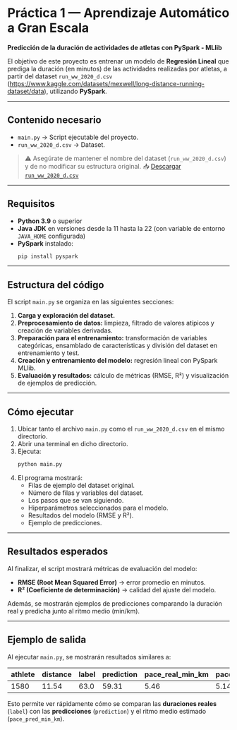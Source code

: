 # Práctica 1 — Aprendizaje Automático a Gran Escala

**Predicción de la duración de actividades de atletas con PySpark - MLlib**

El objetivo de este proyecto es entrenar un modelo de **Regresión Lineal** que prediga la duración (en minutos) de las actividades realizadas por atletas, a partir del dataset `run_ww_2020_d.csv` (https://www.kaggle.com/datasets/mexwell/long-distance-running-dataset/data), utilizando **PySpark**.

---

## Contenido necesario
- `main.py` → Script ejecutable del proyecto.  
- `run_ww_2020_d.csv` → Dataset.  
> ⚠️ Asegúrate de mantener el nombre del dataset (`run_ww_2020_d.csv`) y de no modificar su estructura original.
📥 [Descargar `run_ww_2020_d.csv`](https://www.kaggle.com/datasets/mexwell/long-distance-running-dataset/data?select=run_ww_2020_d.csv)


---

## Requisitos
- **Python 3.9** o superior 
- **Java JDK** en versiones desde la 11 hasta la 22 (con variable de entorno `JAVA_HOME` configurada)  
- **PySpark** instalado:  
  ```bash
  pip install pyspark
  ```

---

## Estructura del código
El script `main.py` se organiza en las siguientes secciones:
1. **Carga y exploración del dataset.**
2. **Preprocesamiento de datos:** limpieza, filtrado de valores atípicos y creación de variables derivadas.
3. **Preparación para el entrenamiento:** transformación de variables categóricas, ensamblado de características y división del dataset en entrenamiento y test.
4. **Creación y entrenamiento del modelo:** regresión lineal con PySpark MLlib.
5. **Evaluación y resultados:** cálculo de métricas (RMSE, R²) y visualización de ejemplos de predicción.

---

## Cómo ejecutar
1. Ubicar tanto el archivo `main.py` como el `run_ww_2020_d.csv` en el mismo directorio.
2. Abrir una terminal en dicho directorio.
3. Ejecuta:
   ```bash
   python main.py
   ```
4. El programa mostrará:
   - Filas de ejemplo del dataset original.
   - Número de filas y variables del dataset. 
   - Los pasos que se van siguiendo. 
   - Hiperparámetros seleccionados para el modelo.
   - Resultados del modelo (RMSE y R²).  
   - Ejemplo de predicciones.  

---

## Resultados esperados
Al finalizar, el script mostrará métricas de evaluación del modelo:
- **RMSE (Root Mean Squared Error)** → error promedio en minutos.  
- **R² (Coeficiente de determinación)** → calidad del ajuste del modelo.  

Además, se mostrarán ejemplos de predicciones comparando la duración real y predicha junto al ritmo medio (min/km).

---

## Ejemplo de salida

Al ejecutar `main.py`, se mostrarán resultados similares a:

| athlete | distance | label | prediction | pace_real_min_km | pace_pred_min_km |
|---------|---------|-------|------------|-----------------|-----------------|
| 1580    | 11.54   | 63.0  | 59.31      | 5.46            | 5.14            |


Esto permite ver rápidamente cómo se comparan las **duraciones reales** (`label`) con las **predicciones** (`prediction`) y el ritmo medio estimado (`pace_pred_min_km`).

